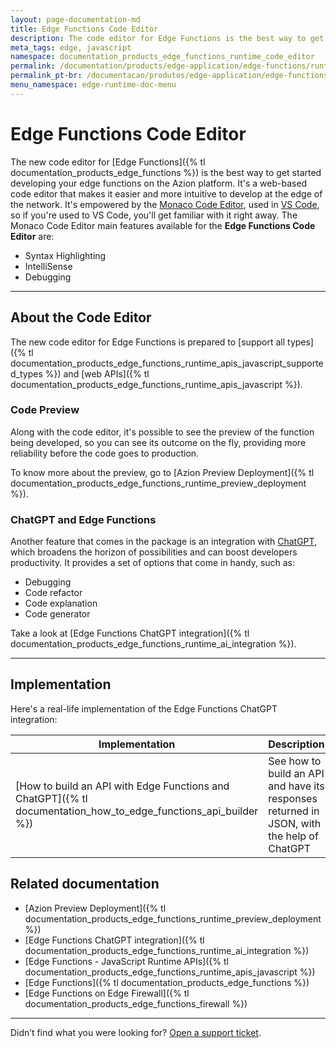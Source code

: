 ```yaml
---
layout: page-documentation-md
title: Edge Functions Code Editor
description: The code editor for Edge Functions is the best way to get started developing at the edge.
meta_tags: edge, javascript
namespace: documentation_products_edge_functions_runtime_code_editor
permalink: /documentation/products/edge-application/edge-functions/runtime-api/code-editor/
permalink_pt-br: /documentacao/produtos/edge-application/edge-functions/runtime-api/code-editor/
menu_namespace: edge-runtime-doc-menu
---
```


# Edge Functions Code Editor

The new code editor for [Edge Functions]({% tl documentation_products_edge_functions %}) is the best way to get started developing your edge functions on the Azion platform. It's a web-based code editor that makes it easier and more intuitive to develop at the edge of the network. It's empowered by the [Monaco Code Editor](https://microsoft.github.io/monaco-editor/docs.html), used in [VS Code](https://code.visualstudio.com/), so if you're used to VS Code, you'll get familiar with it right away. The Monaco Code Editor main features available for the **Edge Functions Code Editor** are:

- Syntax Highlighting
- IntelliSense
- Debugging

---

## About the Code Editor

The new code editor for Edge Functions is prepared to [support all types]({% tl documentation_products_edge_functions_runtime_apis_javascript_supported_types %}) and [web APIs]({% tl documentation_products_edge_functions_runtime_apis_javascript %}).

### Code Preview

Along with the code editor, it's possible to see the preview of the function being developed, so you can see its outcome on the fly, providing more reliability before the code goes to production.

To know more about the preview, go to [Azion Preview Deployment]({% tl documentation_products_edge_functions_runtime_preview_deployment %}).

### ChatGPT and Edge Functions

Another feature that comes in the package is an integration with [ChatGPT](https://openai.com/blog/chatgpt), which broadens the horizon of possibilities and can boost developers productivity. It provides a set of options that come in handy, such as:

- Debugging
- Code refactor
- Code explanation
- Code generator

Take a look at [Edge Functions ChatGPT integration]({% tl documentation_products_edge_functions_runtime_ai_integration %}).

---

## Implementation

Here's a real-life implementation of the Edge Functions ChatGPT integration:

| Implementation | Description |
| --- | --- |
| [How to build an API with Edge Functions and ChatGPT]({% tl documentation_how_to_edge_functions_api_builder %}) | See how to build an API and have its responses returned in JSON, with the help of ChatGPT |

## Related documentation

- [Azion Preview Deployment]({% tl documentation_products_edge_functions_runtime_preview_deployment %})
- [Edge Functions ChatGPT integration]({% tl documentation_products_edge_functions_runtime_ai_integration %})
- [Edge Functions - JavaScript Runtime APIs]({% tl documentation_products_edge_functions_runtime_apis_javascript %})
- [Edge Functions]({% tl documentation_products_edge_functions %})
- [Edge Functions on Edge Firewall]({% tl documentation_products_edge_functions_firewall %})

---

Didn’t find what you were looking for? [Open a support ticket](https://tickets.azion.com/).

